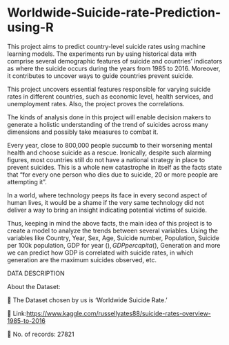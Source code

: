 # Worldwide-Suicide-rate-Prediction-using-R

This project aims to predict country-level suicide rates using machine learning models. The experiments run by using historical data with comprise several demographic features of suicide and countries’ indicators as where the suicide occurs during the years from 1985 to 2016. Moreover, it contributes to uncover ways to guide countries prevent suicide. 

This project uncovers essential features responsible for varying suicide rates in different countries, such as economic level, health services, and unemployment rates. Also, the project proves the correlations.

The kinds of analysis done in this project will enable decision makers to generate a holistic understanding of the trend of suicides across many dimensions and possibly take measures to combat it.

Every year, close to 800,000 people succumb to their worsening mental health and choose suicide as a rescue. Ironically, despite such alarming figures, most countries still do not have a national strategy in place to prevent suicides. This is a whole new catastrophe in itself as the facts state that “for every one person who dies due to suicide, 20 or more people are attempting it”.

In a world, where technology peeps its face in every second aspect of human lives, it would be a shame if the very same technology did not deliver a way to bring an insight indicating potential victims of suicide.

Thus, keeping in mind the above facts, the main idea of this project is to create a model to analyze the trends between several variables. Using the variables like Country, Year, Sex, Age, Suicide number, Population, Suicide per 100k population, GDP for year ($), GDP per capita ($), Generation and more we can predict how GDP is correlated with suicide rates, in which generation are the maximum suicides observed, etc.


DATA DESCRIPTION
		
		
About the Dataset:

	The Dataset chosen by us is ‘Worldwide Suicide Rate.’

	Link:https://www.kaggle.com/russellyates88/suicide-rates-overview-1985-to-2016

	No. of records: 27821
